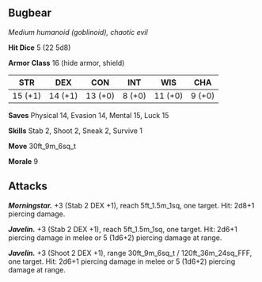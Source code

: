 ## Bugbear

*Medium humanoid (goblinoid), chaotic evil*

**Hit Dice** 5 (22 5d8)

**Armor Class** 16 (hide armor, shield)

| STR     | DEX     | CON     | INT     | WIS     | CHA     |
|---------|---------|---------|---------|---------|---------|
| 15 (+1) | 14 (+1) | 13 (+0) |  8 (+0) | 11 (+0) |  9 (+0) |

**Saves** Physical 14, Evasion 14, Mental 15, Luck 15

**Skills** Stab 2, Shoot 2, Sneak 2, Survive 1

**Move** 30ft\_9m\_6sq\_t

**Morale** 9

## Attacks

***Morningstar.*** +3 (Stab 2 DEX +1), reach 5ft\_1.5m\_1sq, one target. Hit: 2d8+1 piercing damage.

***Javelin.*** +3 (Stab 2 DEX +1), reach 5ft\_1.5m\_1sq, one target. Hit: 2d6+1 piercing damage in melee or 5 (1d6+2) piercing damage at range.

***Javelin.*** +3 (Shoot 2 DEX +1), range 30ft\_9m\_6sq\_t / 120ft\_36m\_24sq\_FFF, one target. Hit: 2d6+1 piercing damage in melee or 5 (1d6+2) piercing damage at range.

